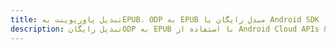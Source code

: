 ---title: تبدیل پاورپوینت بهEPUB، ODP به EPUB مبدل رایگان یا Android SDKdescription: تبدیل رایگانODP به EPUB با استفاده از Android Cloud APIs & SDK. همچنین اسناد Microsoft PowerPoint را در Cloud ایجاد، ویرایش و رندر کنید.---